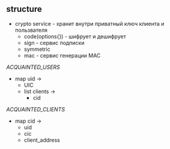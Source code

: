 ## structure ##

* crypto service - хранит внутри приватный ключ клиента и пользвателя
    * code(options{}) - шифрует и дешифрует
    * sign - сервис подписки
    * symmetric
    * mac - сервис генерации MAC

*ACQUAINTED_USERS*

* map uid ->
    * UIC
    * list clients ->
        * cid

*ACQUAINTED_CLIENTS*

* map cid ->
    * uid
    * cic
    * client_address
